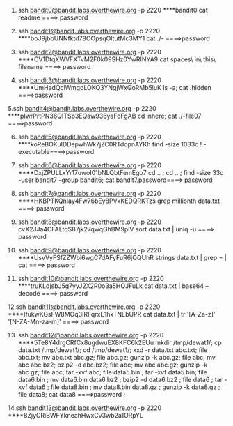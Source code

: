1. ssh bandit0@bandit.labs.overthewire.org -p 2220
****bandit0
cat readme ====> password

2. ssh bandit1@bandit.labs.overthewire.org -p 2220
****boJ9jbbUNNfktd78OOpsqOltutMc3MY1
cat ./-  ====>password

3. ssh bandit2@bandit.labs.overthewire.org -p 2220
****CV1DtqXWVFXTvM2F0k09SHz0YwRINYA9
cat spaces\ in\ this\ filename ====> password

4. ssh bandit3@bandit.labs.overthewire.org -p 2220
****UmHadQclWmgdLOKQ3YNgjWxGoRMb5luK
ls -a;
cat .hidden ====>password

5.ssh bandit4@bandit.labs.overthewire.org -p 2220
****pIwrPrtPN36QITSp3EQaw936yaFoFgAB
cd inhere;
cat ./-file07 ====>password

6. ssh bandit5@bandit.labs.overthewire.org -p 2220
****koReBOKuIDDepwhWk7jZC0RTdopnAYKh
find -size 1033c ! -executable====>password

7. ssh bandit6@bandit.labs.overthewire.org -p 2220
****DxjZPULLxYr17uwoI01bNLQbtFemEgo7
cd .. ;
cd .. ;
find -size 33c -user bandit7 -group bandit6;
cat bandit7.password====> password

8. ssh bandit7@bandit.labs.overthewire.org -p 2220
****HKBPTKQnIay4Fw76bEy8PVxKEDQRKTzs
grep millionth data.txt ====> password
 
9. ssh bandit8@bandit.labs.overthewire.org -p 2220
cvX2JJa4CFALtqS87jk27qwqGhBM9plV
sort data.txt | uniq -u ====> password

10. ssh bandit9@bandit.labs.overthewire.org -p 2220
****UsvVyFSfZZWbi6wgC7dAFyFuR6jQQUhR
strings data.txt | grep = | cat ====> password

11. ssh bandit10@bandit.labs.overthewire.org -p 2220
****truKLdjsbJ5g7yyJ2X2R0o3a5HQJFuLk
cat data.txt | base64 –decode ====> password

12.ssh bandit11@bandit.labs.overthewire.org -p 2220
****IfukwKGsFW8MOq3IRFqrxE1hxTNEbUPR
cat data.txt | tr '[A-Za-z]' '[N-ZA-Mn-za-m]' ====> password 

13. ssh bandit12@bandit.labs.overthewire.org -p 2220
****5Te8Y4drgCRfCx8ugdwuEX8KFC6k2EUu
mkdir /tmp/dewat1/;
cp data.txt /tmp/dewat1/;
cd /tmp/dewat1/;
xxd -r data.txt abc.txt;
file abc.txt;
mv abc.txt abc.gz;
file abc.gz;
gunzip -k abc.gz;
file abc;
mv abc abc.bz2;
bzip2 -d abc.bz2;
file abc;
mv abc abc.gz;
gunzip -k abc.gz;
file abc;
tar -xvf abc;
file data5.bin ;
tar -xvf data5.bin;
file data6.bin ;
mv data6.bin data6.bz2 ;
bzip2 -d data6.bz2 ;
file data6 ;
tar -xvf data6 ;
file data8.bin ;
mv data8.bin data8.gz ;
gunzip -k data8.gz ;
file data8;
cat data8 ====>password ;

14.ssh bandit13@bandit.labs.overthewire.org -p 2220
****8ZjyCRiBWFYkneahHwxCv3wb2a1ORpYL